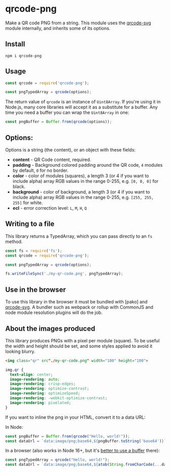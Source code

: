 # qrcode-png

Make a QR code PNG from a string. This module uses the [qrcode-svg] module
internally, and inherits some of its options.

## Install

```shell
npm i qrcode-png
```

## Usage

```javascript
const qrcode = require('qrcode-png');

const pngTypedArray = qrcode(options);
```

The return value of `qrcode` is an instance of `Uint8Array`. If you're using it
in Node.js, many core libraries will accept it as a substitute for a buffer. Any
time you need a buffer you can wrap the `Uint8Array` in one:

```javascript
const pngBuffer = Buffer.from(qrcode(options));
```

## Options:

Options is a string (the content), or an object with these fields:

* **content** - QR Code content, required.
* **padding** - Background colored padding around the QR code, `4` modules by default, `0` for no border.
* **color** - color of modules (squares), a length 3 (or 4 if you want to include alpha) array RGB values in the range 0-255, e.g. `[0, 0, 0]` for black.
* **background** - color of background, a length 3 (or 4 if you want to include alpha) array RGB values in the range 0-255, e.g. `[255, 255, 255]` for white.
* **ecl** - error correction level: `L`, `M`, `H`, `Q`

## Writing to a file

This library returns a TypedArray, which you can pass directly to an `fs`
method.

```javascript
const fs = require('fs');
const qrcode = require('qrcode-png');

const pngTypedArray = qrcode(options);

fs.writeFileSync('./my-qr-code.png', pngTypedArray);
```

## Use in the browser

To use this library in the browser it must be bundled with [pako] and
[qrcode-svg]. A bundler such as webpack or rollup with CommonJS and node module
resolution plugins will do the job.

## About the images produced

This library produces PNGs with a pixel per module (square). To be useful the
width and height should be set, and some styles applied to avoid it looking
blurry.

```html
<img class="qr" src"./my-qr-code.png" width="100" height="100">
```

```css
img.qr {
  text-align: center;
  image-rendering: auto;
  image-rendering: crisp-edges;
  image-rendering: optimize-contrast;
  image-rendering: optimizeSpeed;
  image-rendering: -webkit-optimize-contrast;
  image-rendering: pixelated;
}
```

If you want to inline the png in your HTML, convert it to a data URL:

In Node:

```javascript
const pngBuffer = Buffer.from(qrcode("Hello, world!"));
const dataUrl = `data:image/png;base64,${pngBuffer.toString('base64')}`;
```

In a browser (also works in Node 16+, but it's [better to use a buffer]
there):

```javascript
const pngTypedArray = qrcode("Hello, world!");
const dataUrl = `data:image/png;base64,${atob(String.fromCharCode(...dat))}`;
```

[qrcode-svg]: https://npmjs.com/package/qrcode-svg
[better to use a buffer]: https://nodejs.org/dist/latest-v16.x/docs/api/globals.html#atobdata
